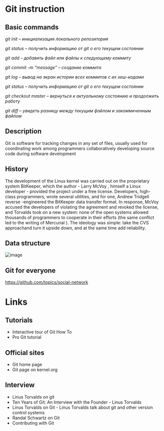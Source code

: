 # Git instruction

## Basic commands

_git init – инициализация локального репозитория_

_git status – получить информацию от git о его текущем состоянии_

_git add – добавить файл или файлы к следующему коммиту_

_git commit -m “message” – создание коммита_

_git log – вывод на экран истории всех коммитов с их хеш-кодами_

_git status – получить информацию от git о его текущем состоянии_

_git checkout master – вернуться к актуальному состоянию и продолжить работу_

_git diff – увидеть разницу между текущим файлом и закоммиченным файлом_

## Description

Git is software for tracking changes in any set of files, usually used for coordinating work among programmers collaboratively developing source code during software development

## History

The development of the Linux kernel was carried out on the proprietary system BitKeeper, which the author - Larry McVoy , himself a Linux developer - provided the project under a free license. Developers, high-class programmers, wrote several utilities, and for one, Andrew Tridgell reverse -engineered the BitKeeper data transfer format. In response, McVoy accused the developers of violating the agreement and revoked the license, and Torvalds took on a new system: none of the open systems allowed thousands of programmers to cooperate in their efforts (the same conflict led to the writing of Mercurial ). The ideology was simple: take the CVS approachand turn it upside down, and at the same time add reliability.

## Data structure

![image](gitstructure.png)

## Git for everyone

https://github.com/topics/social-network

# Links

## Tutorials

- Interactive tour of Git How To
- Pro Git tutorial

## Official sites

- Git home page
- Git page on kernel.org

## Interview

- Linus Torvalds on git
- Ten Years of Git: An Interview with the Founder - Linus Torvalds
- Linus Torvalds on Git - Linus Torvalds talk about git and other version control systems
- Randal Schwartz on Git
- Contributing with Git
